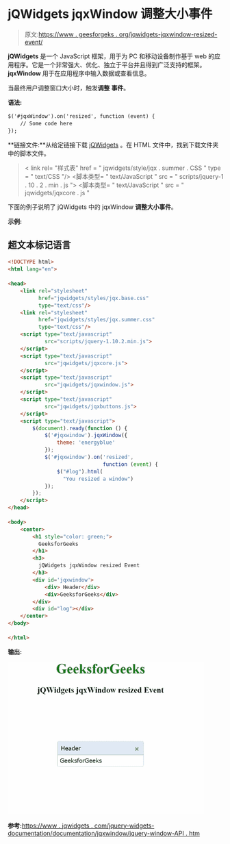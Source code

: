 # jQWidgets jqxWindow 调整大小事件

> 原文:[https://www . geesforgeks . org/jqwidgets-jqxwindow-resized-event/](https://www.geeksforgeeks.org/jqwidgets-jqxwindow-resized-event/)

**jQWidgets** 是一个 JavaScript 框架，用于为 PC 和移动设备制作基于 web 的应用程序。它是一个非常强大、优化、独立于平台并且得到广泛支持的框架。 **jqxWindow** 用于在应用程序中输入数据或查看信息。

当最终用户调整窗口大小时，触发**调整** **事件**。

**语法:**

```html
$('#jqxWindow').on('resized', function (event) {
    // Some code here
});
```

**链接文件:**从给定链接下载 [jQWidgets](https://www.jqwidgets.com/download/) 。在 HTML 文件中，找到下载文件夹中的脚本文件。

> <link rel="”stylesheet”" href="”jqwidgets/styles/jqx.base.css”" type="”text/css”">
> < link rel= "样式表" href = " jqwidgets/style/jqx . summer . CSS " type = " text/CSS "/>
> <脚本类型= " text/JavaScript " src = " scripts/jquery-1 . 10 . 2 . min . js "></脚本>
> <脚本类型= " text/JavaScript " src = " jqwidgets/jqxcore . js "

下面的例子说明了 jQWidgets 中的 jqxWindow **调整大小事件**。

**示例:**

## 超文本标记语言

```html
<!DOCTYPE html>
<html lang="en">

<head>
    <link rel="stylesheet" 
          href="jqwidgets/styles/jqx.base.css" 
          type="text/css"/>
    <link rel="stylesheet" 
          href="jqwidgets/styles/jqx.summer.css" 
          type="text/css"/>
    <script type="text/javascript" 
            src="scripts/jquery-1.10.2.min.js">
    </script>
    <script type="text/javascript" 
            src="jqwidgets/jqxcore.js">
    </script>
    <script type="text/javascript" 
            src="jqwidgets/jqxwindow.js">
    </script>
    <script type="text/javascript" 
            src="jqwidgets/jqxbuttons.js">
    </script>
    <script type="text/javascript">
        $(document).ready(function () {
            $('#jqxwindow').jqxWindow({
                theme: 'energyblue'
            });
            $('#jqxwindow').on('resized',
                               function (event) {
                $("#log").html(
                  "You resized a window")
            });
        });
    </script>
</head>

<body>
    <center>
        <h1 style="color: green;"> 
          GeeksforGeeks 
        </h1>
        <h3> 
          jQWidgets jqxWindow resized Event
        </h3>
        <div id='jqxwindow'>
            <div> Header</div>
            <div>GeeksforGeeks</div>
        </div>
        <div id="log"></div>
    </center>
</body>

</html>
```

**输出:**

![](img/d76597b2b4244aee195413bcfd5f84d6.png)

**参考:**[https://www . jqwidgets . com/jquery-widgets-documentation/documentation/jqxwindow/jquery-window-API . htm](https://www.jqwidgets.com/jquery-widgets-documentation/documentation/jqxwindow/jquery-window-api.htm)